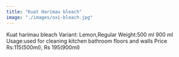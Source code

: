 ```yaml
---
title: "Kuat Harimau bleach"
image: "./images/oxi-bleach.jpg"
---
```


Kuat harimau bleach 
Variant: Lemon,Regular
Weight:500 ml 900 ml
Usage:used for cleaning kitchen bathroom floors and walls
Price Rs:115(500ml), Rs 195(900ml)




